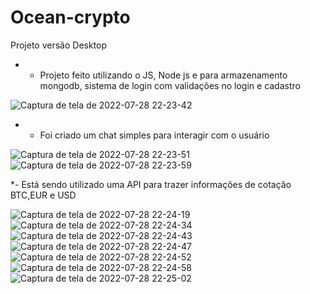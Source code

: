 # Ocean-crypto
Projeto versão Desktop

* - Projeto feito utilizando o JS, Node js e para armazenamento mongodb, sistema de login com validações no login e cadastro


![Captura de tela de 2022-07-28 22-23-42](https://user-images.githubusercontent.com/80698066/181664114-eb8e78ff-171b-4547-b896-9d6db63f6505.png)

* - Foi criado um chat simples para interagir com o usuário


![Captura de tela de 2022-07-28 22-23-51](https://user-images.githubusercontent.com/80698066/181664130-ff074ee0-923e-4dd1-90f4-1a8c3f8e9025.png)
![Captura de tela de 2022-07-28 22-23-59](https://user-images.githubusercontent.com/80698066/181664159-b913c352-cc74-4399-98e6-16d2626cbc7b.png)

*-  Está sendo utilizado uma API para trazer informações de cotação BTC,EUR e USD


![Captura de tela de 2022-07-28 22-24-19](https://user-images.githubusercontent.com/80698066/181664173-33f600ed-b1b1-4cd9-ab1d-6f3e3f39ca66.png)
![Captura de tela de 2022-07-28 22-24-34](https://user-images.githubusercontent.com/80698066/181664186-f244a579-5104-4cd2-b98f-05f92fecb681.png)
![Captura de tela de 2022-07-28 22-24-43](https://user-images.githubusercontent.com/80698066/181664194-5291f461-3fbc-4e02-aa42-7ab23a049fdd.png)
![Captura de tela de 2022-07-28 22-24-47](https://user-images.githubusercontent.com/80698066/181664206-08150abe-027a-41ba-b98a-7681970c0b5d.png)
![Captura de tela de 2022-07-28 22-24-52](https://user-images.githubusercontent.com/80698066/181664212-d15ad24b-5416-4f21-909c-e343d733191b.png)
![Captura de tela de 2022-07-28 22-24-58](https://user-images.githubusercontent.com/80698066/181664221-dc0ce341-fff8-42c0-a39f-1ce72fbba5c2.png)
![Captura de tela de 2022-07-28 22-25-02](https://user-images.githubusercontent.com/80698066/181664230-7c12f069-e898-4d35-8b61-781ebe10789d.png)
